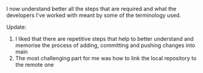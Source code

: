 I now understand better all the steps that are required and what the developers I've worked with meant by some of the terminology used. 

Update: 
1. I liked that there are repetitive steps that help to better understand and memorise the process of adding, committing and pushing changes into main
2. The most challenging part for me was how to link the local repository to the remote one 